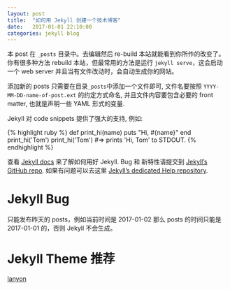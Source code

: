 ```yaml
---
layout: post
title:  "如何用 Jekyll 创建一个技术博客"
date:   2017-01-01 22:10:00
categories: jekyll blog
---
```

本 post 在 `_posts` 目录中。去编辑然后 re-build 本站就能看到你所作的改变了。 你有很多种方法 rebuild 本站，但最常用的方法是运行 `jekyll serve`，这会启动一个 web server 并且当有文件改动时，会自动生成你的网站。

添加新的 posts 只需要在目录`_posts`中添加一个文件即可, 文件名要按照 `YYYY-MM-DD-name-of-post.ext` 的约定方式命名, 并且文件内容要包含必要的 front matter, 也就是声明一些 YAML 形式的变量.

Jekyll 对 code snippets 提供了强大的支持, 例如:

{% highlight ruby %}
def print_hi(name)
  puts "Hi, #{name}"
end
print_hi('Tom')
print_hi('Tom')
#=> prints 'Hi, Tom' to STDOUT.
{% endhighlight %}

查看 [Jekyll docs][jekyll] 来了解如何用好 Jekyll. Bug 和 新特性请提交到 [Jekyll’s GitHub repo][jekyll-gh]. 如果有问题可以去这里 [Jekyll’s dedicated Help repository][jekyll-help].

# Jekyll Bug

只能发布昨天的 posts，例如当前时间是 2017-01-02 那么 posts 的时间只能是 2017-01-01 的，否则 Jekyll 不会生成。

# Jekyll Theme 推荐

[lanyon](https://github.com/poole/lanyon)

[jekyll]:      http://jekyllrb.com
[jekyll-gh]:   https://github.com/jekyll/jekyll
[jekyll-help]: https://github.com/jekyll/jekyll-help
